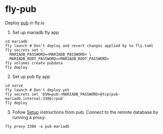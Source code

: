 # fly-pub

Deploy [pub](https://github.com/davecheney/pub) in fly.io


1. Set up mariadb fly app
  ```
  cd mariadb
  fly launch # Don't deploy and revert changes applied by to fly.toml
  fly secrets set \
    MARIADB_PASSWORD=<MARIADB_PASSWORD> \
    MARIADB_ROOT_PASSWORD=<MARIADB_ROOT_PASSWORD>
  fly volumes create pubdata
  fly deploy
  ```
2. Set up pub fly app
  ```
  cd serve
  fly launch # Don't deploy yet
  fly secrets set 'DSN=pub:<MARIADB_PASSWORD>@tcp(pub-mariadb.internal:3306)/pub'
  fly deploy
  ```
3. Follow [Setup](https://github.com/davecheney/pub#setup) instructions from pub. Connect to the remote database by running a proxy:
  ```
  fly proxy 3306 -a pub-mariadb
  ```
